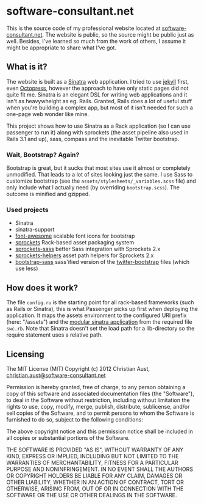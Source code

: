 software-consultant.net
=======================

This is the source code of my professional website located at [software-consultant.net](http://software-consultant.net). The website is public, so the source might be public just as well. Besides, I've learned so much from the work of others, I assume it might be appropriate to share what I've got.

What is it?
-----------

The website is built as a [Sinatra](http://www.sinatrarb.com) web application. I tried to use [jekyll](https://github.com/mojombo/jekyll) first, even [Octopress](http://octopress.org), however the approach to have only static pages did not quite fit me. Sinatra is an elegant DSL for writing web applications and it isn't as heavywheight as eg. Rails. Granted, Rails does a lot of useful stuff when you're building a complex app, but most of it isn't needed for such a one-page web wonder like mine.

This project shows how to use Sinatra as a Rack application (so I can use passenger to run it) along with sprockets (the asset pipeline also used in Rails 3.1 and up), sass, compass and the inevitable Twitter bootstrap.

### Wait, Bootstrap? Again?

Bootstrap is great, but it sucks that most sites use it almost or completely unmodified. That leads to a lot of sites looking just the same. I use Sass to customize bootstrap (see the `assets/stylesheets/_variables.scss` file) and only include what I actually need (by overriding `bootstrap.scss`). The outcome is minified and gzipped.

### Used projects

* Sinatra
* sinatra-support
* [font-awesome](http://fortawesome.github.com/Font-Awesome/) scalable font icons for bootstrap
* [sprockets](https://github.com/sstephenson/sprockets) Rack-based asset packaging system
* [sprockets-sass](https://github.com/petebrowne/sprockets-sass) better Sass integration with Sprockets 2.x
* [sprockets-helpers](https://github.com/petebrowne/sprockets-helpers) asset path helpers for Sprockets 2.x
* [bootstrap-sass](https://github.com/thomas-mcdonald/bootstrap-sass) sass'ified version of the [twitter-bootstrap](http://twitter.github.com/bootstrap/) files (which use less)

How does it work?
-----------------

The file `config.ru` is the starting point for all rack-based frameworks (such as Rails or Sinatra), this is what Passenger picks up first when deploying the application. It maps the assets environment to the configured URI prefix (here: "/assets") and the [modular sinatra application](http://www.sinatrarb.com/intro#Sinatra::Base%20-%20Middleware,%20Libraries,%20and%20Modular%20Apps) from the required file `swc.rb`. Note that Sinatra doesn't set the load path for a lib-directory so the require statement uses a relative path.

Licensing
---------

The MIT License (MIT)
Copyright (c) 2012 Christian Aust, christian.aust@software-consultant.net

Permission is hereby granted, free of charge, to any person obtaining a copy of this software and associated documentation files (the "Software"), to deal in the Software without restriction, including without limitation the rights to use, copy, modify, merge, publish, distribute, sublicense, and/or sell copies of the Software, and to permit persons to whom the Software is furnished to do so, subject to the following conditions:

The above copyright notice and this permission notice shall be included in all copies or substantial portions of the Software.

THE SOFTWARE IS PROVIDED "AS IS", WITHOUT WARRANTY OF ANY KIND, EXPRESS OR IMPLIED, INCLUDING BUT NOT LIMITED TO THE WARRANTIES OF MERCHANTABILITY, FITNESS FOR A PARTICULAR PURPOSE AND NONINFRINGEMENT. IN NO EVENT SHALL THE AUTHORS OR COPYRIGHT HOLDERS BE LIABLE FOR ANY CLAIM, DAMAGES OR OTHER LIABILITY, WHETHER IN AN ACTION OF CONTRACT, TORT OR OTHERWISE, ARISING FROM, OUT OF OR IN CONNECTION WITH THE SOFTWARE OR THE USE OR OTHER DEALINGS IN THE SOFTWARE.

